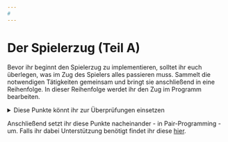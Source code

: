 ```yaml
---
#
---
```


# Der Spielerzug (Teil A)

Bevor ihr beginnt den Spielerzug zu implementieren, solltet ihr euch überlegen, was im Zug des Spielers alles passieren muss. Sammelt die notwendigen Tätigkeiten gemeinsam und bringt sie anschließend in eine Reihenfolge. In dieser Reihenfolge werdet ihr den Zug im Programm bearbeiten.

<details markdown="1">
<summary>Diese Punkte könnt ihr zur Überprüfungen einsetzen</summary>
1. Konsoleneingabe des Spieler auswerten
a: Wenn "ende": Spiel beenden
b: Wenn "oben", "unten", "links", "rechts": Entsprechende Bewegung ausführen (2)
c: Ansonsten: nichts tun
2. Überprüfen ob die Bewegung möglich ist (keine Blockaden oder Gegner)
3. Die Bewegung ausführen
4. Wenn der Spieler auf einer Münze steht diese einsammeln
5. Wenn der Spieler neben einem Gegner steht diesen angreifen
</details>

Anschließend setzt ihr diese Punkte nacheinander - in Pair-Programming - um. Falls ihr dabei Unterstützung benötigt findet ihr diese [hier](/Hilfe/SpielerB/).

